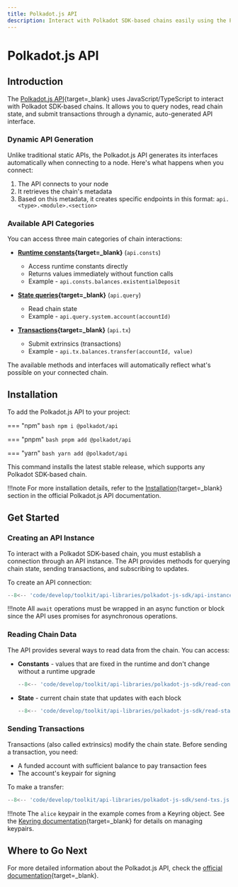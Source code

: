 ```yaml
---
title: Polkadot.js API
description: Interact with Polkadot SDK-based chains easily using the Polkadot.js API. Query chain data, submit transactions, and more via JavaScript or Typescript.
---
```


# Polkadot.js API

## Introduction

The [Polkadot.js API](https://github.com/polkadot-js/api){target=\_blank} uses JavaScript/TypeScript to interact with Polkadot SDK-based chains. It allows you to query nodes, read chain state, and submit transactions through a dynamic, auto-generated API interface.

### Dynamic API Generation

Unlike traditional static APIs, the Polkadot.js API generates its interfaces automatically when connecting to a node. Here's what happens when you connect:

1. The API connects to your node
2. It retrieves the chain's metadata
3. Based on this metadata, it creates specific endpoints in this format: `api.<type>.<module>.<section>`

### Available API Categories

You can access three main categories of chain interactions:

- **[Runtime constants](https://polkadot.js.org/docs/api/start/api.consts){target=\_blank}** (`api.consts`)
    - Access runtime constants directly
    - Returns values immediately without function calls
    - Example - `api.consts.balances.existentialDeposit`

- **[State queries](https://polkadot.js.org/docs/api/start/api.query/){target=\_blank}** (`api.query`)
    - Read chain state
    - Example - `api.query.system.account(accountId)`

- **[Transactions](https://polkadot.js.org/docs/api/start/api.tx/){target=\_blank}** (`api.tx`)
    - Submit extrinsics (transactions)
    - Example - `api.tx.balances.transfer(accountId, value)`

The available methods and interfaces will automatically reflect what's possible on your connected chain.

## Installation

To add the Polkadot.js API to your project:

=== "npm"
    ```bash
    npm i @polkadot/api
    ```

=== "pnpm"
    ```bash
    pnpm add @polkadot/api
    ```

=== "yarn"
    ```bash
    yarn add @polkadot/api
    ```

This command installs the latest stable release, which supports any Polkadot SDK-based chain.

!!!note
    For more installation details, refer to the [Installation](https://polkadot.js.org/docs/api/start/install/){target=\_blank} section in the official Polkadot.js API documentation.

## Get Started

### Creating an API Instance

To interact with a Polkadot SDK-based chain, you must establish a connection through an API instance. The API provides methods for querying chain state, sending transactions, and subscribing to updates.

To create an API connection:

```js
--8<-- 'code/develop/toolkit/api-libraries/polkadot-js-sdk/api-instance.js'
```

!!!note
    All `await` operations must be wrapped in an async function or block since the API uses promises for asynchronous operations.

### Reading Chain Data

The API provides several ways to read data from the chain. You can access:

- **Constants** - values that are fixed in the runtime and don't change without a runtime upgrade

    ```js
    --8<-- 'code/develop/toolkit/api-libraries/polkadot-js-sdk/read-constants.js'
    ```

- **State** - current chain state that updates with each block

    ```js
    --8<-- 'code/develop/toolkit/api-libraries/polkadot-js-sdk/read-state.js'
    ```

### Sending Transactions

Transactions (also called extrinsics) modify the chain state. Before sending a transaction, you need:

- A funded account with sufficient balance to pay transaction fees
- The account's keypair for signing

To make a transfer:

```js
--8<-- 'code/develop/toolkit/api-libraries/polkadot-js-sdk/send-txs.js'
```

!!!note
    The `alice` keypair in the example comes from a Keyring object. See the [Keyring documentation](https://polkadot.js.org/docs/keyring){target=\_blank} for details on managing keypairs.

## Where to Go Next

For more detailed information about the Polkadot.js API, check the [official documentation](https://polkadot.js.org/docs/){target=\_blank}.